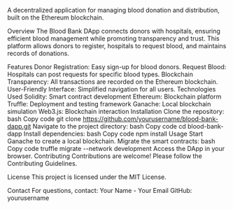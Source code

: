 
A decentralized application for managing blood donation and distribution, built on the Ethereum blockchain.

Overview
The Blood Bank DApp connects donors with hospitals, ensuring efficient blood management while promoting transparency and trust. This platform allows donors to register, hospitals to request blood, and maintains records of donations.

Features
Donor Registration: Easy sign-up for blood donors.
Request Blood: Hospitals can post requests for specific blood types.
Blockchain Transparency: All transactions are recorded on the Ethereum blockchain.
User-Friendly Interface: Simplified navigation for all users.
Technologies Used
Solidity: Smart contract development
Ethereum: Blockchain platform
Truffle: Deployment and testing framework
Ganache: Local blockchain simulation
Web3.js: Blockchain interaction
Installation
Clone the repository:
bash
Copy code
git clone https://github.com/yourusername/blood-bank-dapp.git
Navigate to the project directory:
bash
Copy code
cd blood-bank-dapp
Install dependencies:
bash
Copy code
npm install
Usage
Start Ganache to create a local blockchain.
Migrate the smart contracts:
bash
Copy code
truffle migrate --network development
Access the DApp in your browser.
Contributing
Contributions are welcome! Please follow the Contributing Guidelines.

License
This project is licensed under the MIT License.

Contact
For questions, contact:
Your Name - Your Email
GitHub: yourusername

